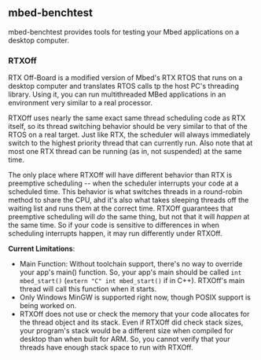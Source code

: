 ## mbed-benchtest
mbed-benchtest provides tools for testing your Mbed applications on a desktop computer.

### RTXOff
RTX Off-Board is a modified version of Mbed's RTX RTOS that runs on a desktop computer and translates RTOS calls tp the host PC's threading library.  Using it, you can run multithreaded MBed applications in an environment very similar to a real processor.

RTXOff uses nearly the same exact same thread scheduling code as RTX itself, so its thread switching behavior should be very similar to that of the RTOS on a real target.  Just like RTX, the scheduler will always immediately switch to the highest priority thread that can currently run.  Also note that at most one RTX thread can be running (as in, not suspended) at the same time.

The only place where RTXOff will have different behavior than RTX is preemptive scheduling -- when the scheduler interrupts your code at a scheduled time.  This behavior is what switches threads in a round-robin method to share the CPU, ahd it's also what takes sleeping threads off the waiting list and runs them at the correct time.  RTXOff guarantees that preemptive scheduling will *do* the same thing, but not that it will *happen* at the same time.  So if your code is sensitive to differences in when scheduling interrupts happen, it may run differently under RTXOff. 

**Current Limitations**:
- Main Function: Without toolchain support, there's no way to override your app's main() function.  So, your app's main should be called `int mbed_start()` (`extern "C" int mbed_start()` if in C++).  RTXOff's main thread will call this function when it starts.
- Only Windows MinGW is supported right now, though POSIX support is being worked on.
- RTXOff does not use or check the memory that your code allocates for the thread object and its stack.  Even if RTXOff did check stack sizes, your program's stack would be a different size when compiled for desktop than when built for ARM.  So, you cannot verify that your threads have enough stack space to run with RTXOff.